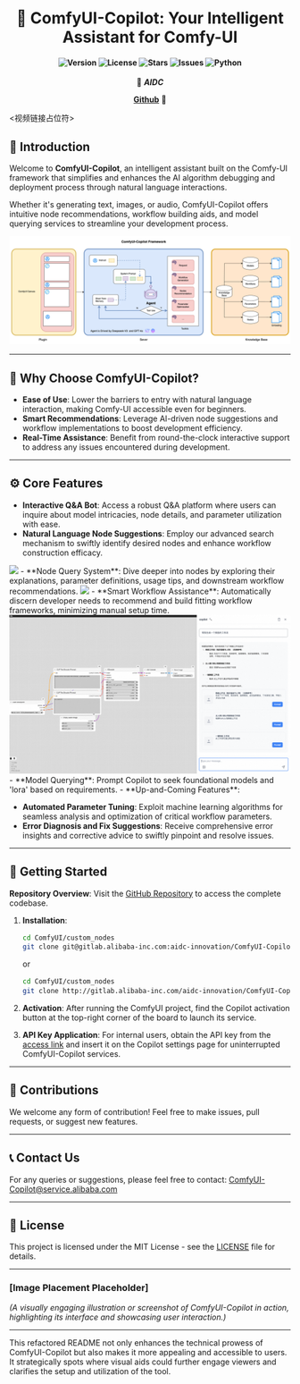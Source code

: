 <div align="center">

# 🚀 ComfyUI-Copilot: Your Intelligent Assistant for Comfy-UI

<!-- Enhancing Image Generation Development with Smart Assistance -->

<h4 align="center">

<div align="center">
<img src="https://img.shields.io/badge/Version-1.0.0-blue.svg" alt="Version"> 
<img src="https://img.shields.io/badge/License-MIT-green.svg" alt="License">
<img src="https://img.shields.io/github/stars/AIDC-AI/ComfyUI-Copilot?color=yellow" alt="Stars">
<img src="https://img.shields.io/github/issues/AIDC-AI/ComfyUI-Copilot?color=red" alt="Issues">
<img src="https://img.shields.io/badge/python-3.10%2B-purple.svg" alt="Python">

</h4>


👾 _**AIDC**_

[**Github**](https://github.com/AIDC-AI/ComfyUI-Copilot) 📑  

</div>

<视频链接占位符>

## 🌟 Introduction

Welcome to **ComfyUI-Copilot**, an intelligent assistant built on the Comfy-UI framework that simplifies and enhances the AI algorithm debugging and deployment process through natural language interactions.

Whether it's generating text, images, or audio, ComfyUI-Copilot offers intuitive node recommendations, workflow building aids, and model querying services to streamline your development process.

<div align="center">
<img src="assets/Framework.png"/>
</div>

---

## 🤔 Why Choose ComfyUI-Copilot?

- **Ease of Use**: Lower the barriers to entry with natural language interaction, making Comfy-UI accessible even for beginners.
- **Smart Recommendations**: Leverage AI-driven node suggestions and workflow implementations to boost development efficiency.
- **Real-Time Assistance**: Benefit from round-the-clock interactive support to address any issues encountered during development.

---

## ⚙️ Core Features

- **Interactive Q&A Bot**: Access a robust Q&A platform where users can inquire about model intricacies, node details, and parameter utilization with ease.
- **Natural Language Node Suggestions**: Employ our advanced search mechanism to swiftly identify desired nodes and enhance workflow construction efficacy.
<img src="assets/comfycopilot_nodes_recommend.gif"/>
- **Node Query System**: Dive deeper into nodes by exploring their explanations, parameter definitions, usage tips, and downstream workflow recommendations.
<img src="assets/comfycopilot_nodes_search.gif"/>
- **Smart Workflow Assistance**: Automatically discern developer needs to recommend and build fitting workflow frameworks, minimizing manual setup time.
<img src="assets/工作流检索.png"/>
- **Model Querying**: Prompt Copilot to seek foundational models and 'lora' based on requirements.
- **Up-and-Coming Features**:
  
  - **Automated Parameter Tuning**: Exploit machine learning algorithms for seamless analysis and optimization of critical workflow parameters.
  - **Error Diagnosis and Fix Suggestions**: Receive comprehensive error insights and corrective advice to swiftly pinpoint and resolve issues.

---

## 🚀 Getting Started

**Repository Overview**: Visit the [GitHub Repository](https://code.alibaba-inc.com/aidc-innovation/ComfyUI-Copilot) to access the complete codebase.

1. **Installation**:
   
   ```bash
   cd ComfyUI/custom_nodes
   git clone git@gitlab.alibaba-inc.com:aidc-innovation/ComfyUI-Copilot.git
   ```
   
   or
   
   ```bash
   cd ComfyUI/custom_nodes
   git clone http://gitlab.alibaba-inc.com/aidc-innovation/ComfyUI-Copilot.git
   ```
2. **Activation**: After running the ComfyUI project, find the Copilot activation button at the top-right corner of the board to launch its service.
3. **API Key Application**: For internal users, obtain the API key from the [access link](https://form.typeform.com/to/tkg91K8D) and insert it on the Copilot settings page for uninterrupted ComfyUI-Copilot services.

---

## 🤝 Contributions

We welcome any form of contribution! Feel free to make issues, pull requests, or suggest new features.

---

## 📞 Contact Us

For any queries or suggestions, please feel free to contact: ComfyUI-Copilot@service.alibaba.com

---

## 📄 License

This project is licensed under the MIT License - see the [LICENSE](https://opensource.org/licenses/MIT) file for details.

---

### [Image Placement Placeholder]

_(A visually engaging illustration or screenshot of ComfyUI-Copilot in action, highlighting its interface and showcasing user interaction.)_

---

This refactored README not only enhances the technical prowess of ComfyUI-Copilot but also makes it more appealing and accessible to users. It strategically spots where visual aids could further engage viewers and clarifies the setup and utilization of the tool.
